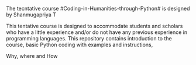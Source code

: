 The tecntative course #Coding-in-Humanities-through-Python# is designed by Shanmugapriya T

This tentative course is designed to accommodate students and scholars who have a little experience and/or do not have any previous experience in programming languages. This repository contains introduction to the course, basic Python coding with examples and instructions, 

Why, where and How
